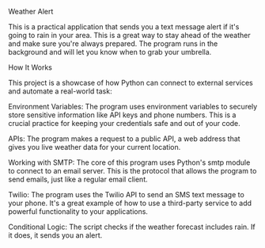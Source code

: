Weather Alert


This is a practical application that sends you a text message alert if it's going to rain in your area. This is a great way to stay ahead of the weather and make sure you're always prepared. The program runs in the background and will let you know when to grab your umbrella.

How It Works

This project is a showcase of how Python can connect to external services and automate a real-world task:

Environment Variables: The program uses environment variables to securely store sensitive information like API keys and phone numbers. This is a crucial practice for keeping your credentials safe and out of your code.

APIs: The program makes a request to a public API, a web address that gives you live weather data for your current location.

Working with SMTP: The core of this program uses Python's smtp module to connect to an email server. This is the protocol that allows the program to send emails, just like a regular email client.

Twilio: The program uses the Twilio API to send an SMS text message to your phone. It's a great example of how to use a third-party service to add powerful functionality to your applications.

Conditional Logic: The script checks if the weather forecast includes rain. If it does, it sends you an alert.
